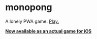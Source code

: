 # monopong
A lonely PWA game. [Play.](https://jtc42.github.io/monopong/)

**[Now available as an actual game for iOS](https://monopong.jtcollins.net)**
